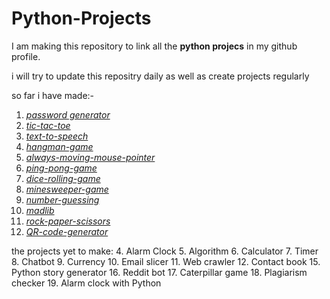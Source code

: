 # Python-Projects

I am making this repository to link all the **python projecs** in my github profile.

i will try to update this repositry daily as well as create projects regularly

so far i have made:-
1. [*password generator*](https://github.com/aakarsh27/password-generator)
2. [*tic-tac-toe*](https://github.com/aakarsh27/tic-tac-toe-game)
3. [*text-to-speech*](https://github.com/aakarsh27/text-to-speech)
4. [*hangman-game*](https://github.com/aakarsh27/hangman)
5. [*always-moving-mouse-pointer*](https://github.com/aakarsh27/always-moving-mouse-pointer)
6. [*ping-pong-game*](https://github.com/aakarsh27/ping-pong-game)
7. [*dice-rolling-game*](https://github.com/aakarsh27/dice-roller)
8. [*minesweeper-game*](https://github.com/aakarsh27/minesweeper)
10. [*number-guessing*](https://github.com/aakarsh27/Guess-the-number)
11. [*madlib*](https://github.com/aakarsh27/Madlib-Game)
12. [*rock-paper-scissors*](https://github.com/aakarsh27/rock-paper-scissor)
13. [*QR-code-generator*](https://github.com/aakarsh27/QR-Code-generator)


the projects yet to make: 
4. Alarm Clock
5. Algorithm
6. Calculator
7. Timer
8. Chatbot
9. Currency
10. Email slicer
11. Web crawler
12. Contact book
15. Python story generator
16. Reddit bot
17. Caterpillar game
18. Plagiarism checker
19. Alarm clock with Python
